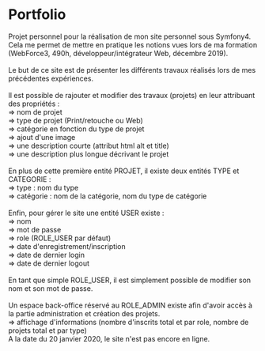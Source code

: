 # Portfolio

Projet personnel pour la réalisation de mon site personnel sous Symfony4.<br>
Cela me permet de mettre en pratique les notions vues lors de ma formation (WebForce3, 490h, développeur/intégrateur Web, décembre 2019).<br>
<br>
Le but de ce site est de présenter les différents travaux réalisés lors de mes précédentes expériences.<br>
<br>
Il est possible de rajouter et modifier des travaux (projets) en leur attribuant des propriétés :<br>
  => nom de projet<br>
  => type de projet (Print/retouche ou Web)<br>
  => catégorie en fonction du type de projet<br>
  => ajout d'une image<br>
  => une description courte (attribut html alt et title)<br>
  => une description plus longue décrivant le projet<br>
  <br>
En plus de cette première entité PROJET, il existe deux entités TYPE et CATEGORIE :<br>
  => type : nom du type<br>
  => catégorie : nom de la catégorie, nom du type de catégorie<br>
<br>
Enfin, pour gérer le site une entité USER existe :<br>
  => nom<br>
  => mot de passe<br>
  => role (ROLE_USER par défaut)<br>
  => date d'enregistrement/inscription<br>
  => date de dernier login<br>
  => date de dernier logout<br>
<br>
En tant que simple ROLE_USER, il est simplement possible de modifier son nom et son mot de passe.<br>
<br>
Un espace back-office réservé au ROLE_ADMIN existe afin d'avoir accès à la partie administration et création des projets.<br>
  => affichage d'informations (nombre d'inscrits total et par role, nombre de projets total et par type)
<br>
A la date du 20 janvier 2020, le site n'est pas encore en ligne.
